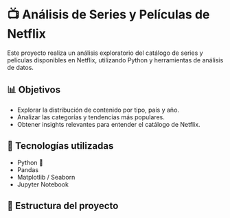 # 📺 Análisis de Series y Películas de Netflix

Este proyecto realiza un análisis exploratorio del catálogo de series y películas disponibles en Netflix, utilizando Python y herramientas de análisis de datos.

## 📊 Objetivos
- Explorar la distribución de contenido por tipo, país y año.
- Analizar las categorías y tendencias más populares.
- Obtener insights relevantes para entender el catálogo de Netflix.

## 🧰 Tecnologías utilizadas
- Python 🐍
- Pandas
- Matplotlib / Seaborn
- Jupyter Notebook

## 📁 Estructura del proyecto
